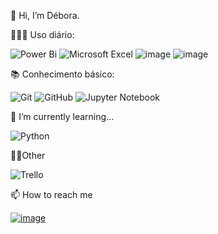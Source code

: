 
👋 Hi, I’m Débora.



  👩🏾‍💻 Uso diário:

![Power Bi](https://img.shields.io/badge/power_bi-F2C811?style=for-the-badge&logo=powerbi&logoColor=black)
![Microsoft Excel](https://img.shields.io/badge/Microsoft_Excel-217346?style=for-the-badge&logo=microsoft-excel&logoColor=white)
![image](https://img.shields.io/badge/Microsoft_SQL_Server-CC2927?style=for-the-badge&logo=microsoft-sql-server&logoColor=white)
![image](https://img.shields.io/badge/Tableau-E97627?style=for-the-badge&logo=Tableau&logoColor=white)




📚 Conhecimento básico:

![Git](https://img.shields.io/badge/git-%23F05033.svg?style=for-the-badge&logo=git&logoColor=white)
![GitHub](https://img.shields.io/badge/github-%23121011.svg?style=for-the-badge&logo=github&logoColor=white)
![Jupyter Notebook](https://img.shields.io/badge/jupyter-%23FA0F00.svg?style=for-the-badge&logo=jupyter&logoColor=white)





 🌱 I’m currently learning...

![Python](https://img.shields.io/badge/python-3670A0?style=for-the-badge&logo=python&logoColor=ffdd54)


🤹‍♀️Other

![Trello](https://img.shields.io/badge/Trello-%23026AA7.svg?style=for-the-badge&logo=Trello&logoColor=white)



📫 How to reach me

[![image](https://user-images.githubusercontent.com/114304818/197333782-38a8f646-927f-4b11-a2e7-d3ce1fd79561.png)](https://www.linkedin.com/in/deborasouza277/)

<!---
DeboraSouza277/DeboraSouza277 is a ✨ special ✨ repository because its `README.md` (this file) appears on your GitHub profile.
You can click the Preview link to take a look at your changes.
--->
